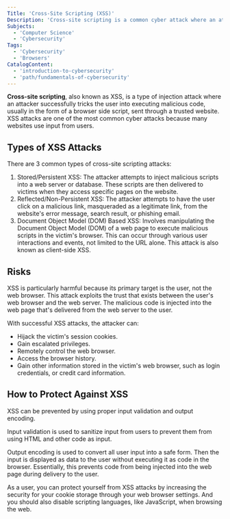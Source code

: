 ```yaml
---
Title: 'Cross-Site Scripting (XSS)'
Description: 'Cross-site scripting is a common cyber attack where an attacker embeds malicious code on a trusted website in order to trick a user into executing it.'
Subjects:
  - 'Computer Science'
  - 'Cybersecurity'
Tags:
  - 'Cybersecurity'
  - 'Browsers'
CatalogContent:
  - 'introduction-to-cybersecurity'
  - 'path/fundamentals-of-cybersecurity'
---
```


**Cross-site scripting**, also known as XSS, is a type of injection attack where an attacker successfully tricks the user into executing malicious code, usually in the form of a browser side script, sent through a trusted website. XSS attacks are one of the most common cyber attacks because many websites use input from users.

## Types of XSS Attacks

There are 3 common types of cross-site scripting attacks:

1. Stored/Persistent XSS: The attacker attempts to inject malicious scripts into a web server or database. These scripts are then delivered to victims when they access specific pages on the website.
2. Reflected/Non-Persistent XSS: The attacker attempts to have the user click on a malicious link, masqueraded as a legitimate link, from the website's error message, search result, or phishing email.
3. Document Object Model (DOM) Based XSS: Involves manipulating the Document Object Model (DOM) of a web page to execute malicious scripts in the victim's browser. This can occur through various user interactions and events, not limited to the URL alone. This attack is also known as client-side XSS.

## Risks

XSS is particularly harmful because its primary target is the user, not the web browser. This attack exploits the trust that exists between the user's web browser and the web server. The malicious code is injected into the web page that's delivered from the web server to the user.

With successful XSS attacks, the attacker can:

- Hijack the victim's session cookies.
- Gain escalated privileges.
- Remotely control the web browser.
- Access the browser history.
- Gain other information stored in the victim's web browser, such as login credentials, or credit card information.

## How to Protect Against XSS

XSS can be prevented by using proper input validation and output encoding.

Input validation is used to sanitize input from users to prevent them from using HTML and other code as input.

Output encoding is used to convert all user input into a safe form. Then the input is displayed as data to the user without executing it as code in the browser. Essentially, this prevents code from being injected into the web page during delivery to the user.

As a user, you can protect yourself from XSS attacks by increasing the security for your cookie storage through your web browser settings. And you should also disable scripting languages, like JavaScript, when browsing the web.
